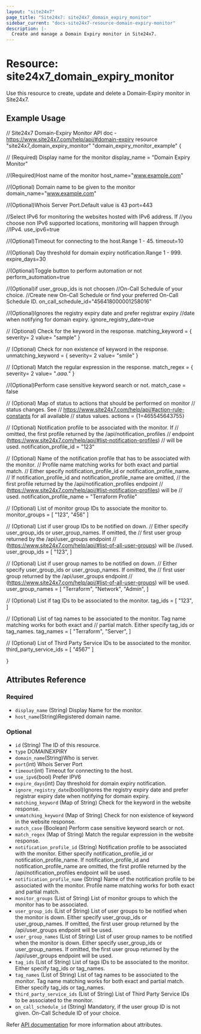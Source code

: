 ```yaml
---
layout: "site24x7"
page_title: "Site24x7: site24x7_domain_expiry_monitor"
sidebar_current: "docs-site24x7-resource-domain-expiry-monitor"
description: |-
  Create and manage a Domain Expiry monitor in Site24x7.
---
```


# Resource: site24x7\_domain\_expiry\_monitor

Use this resource to create, update and delete a Domain-Expiry monitor in Site24x7.

## Example Usage


// Site24x7 Domain-Expiry Monitor API doc - https://www.site24x7.com/help/api/#domain-expiry
resource "site24x7_domain_expiry_monitor" 
"domain_expiry_monitor_example" {

  // (Required) Display name for the monitor
  display_name = "Domain Expiry Monitor"

  //(Required)Host name of the monitor
  host_name="www.example.com"

  //(Optional) Domain name to be given to the monitor
  domain_name="www.example.com"

  //(Optional)Whois Server Port.Default value is 43
  port=443

  //Select IPv6 for monitoring the websites hosted with IPv6 address. If 
  //you choose non IPv6 supported locations, monitoring will happen through
  //IPv4.
  use_ipv6=true

  //(Optional)Timeout for connecting to the host.Range 1 - 45.
  timeout=10 

  //(Optional) Day threshold for domain expiry notification.Range 1 - 999.
  expire_days=30

  //(Optional)Toggle button to perform automation or not
  perform_automation=true

  //(Optional)if user_group_ids is not choosen
  //On-Call Schedule of your choice.
  //Create new On-Call Schedule or find your preferred On-Call Schedule ID.
  on_call_schedule_id="456418000001258016"

  //(Optional)Ignores the registry expiry date and prefer registrar expiry 
  //date when notifying for domain expiry.
  ignore_registry_date=true

  // (Optional) Check for the keyword in the response.
    matching_keyword = {
      severity= 2
      value= "sample"
    }
  
  // (Optional) Check for non existence of keyword in the response.
  unmatching_keyword = {
 	  severity= 2
 	  value= "smile"
 	}
  
  // (Optional) Match the regular expression in the response.
  match_regex = {
 	  severity= 2
 	  value= ".*aaa.*"
 	}

  //(Optional)Perform case sensitive keyword search or not.
  match_case = false

  // (Optional) Map of status to actions that should be performed on monitor
  // status changes. See
  // https://www.site24x7.com/help/api/#action-rule-constants for all available
  // status values.
  actions = {1=465545643755}

  // (Optional) Notification profile to be associated with the monitor. If
  // omitted, the first profile returned by the /api/notification_profiles
  // endpoint (https://www.site24x7.com/help/api/#list-notification-profiles)
  // will be used.
  notification_profile_id = "123"

  // (Optional) Name of the notification profile that has to be associated with the monitor.
  // Profile name matching works for both exact and partial match.
  // Either specify notification_profile_id or notification_profile_name.
  // If notification_profile_id and notification_profile_name are omitted,
  // the first profile returned by the /api/notification_profiles endpoint
  // (https://www.site24x7.com/help/api/#list-notification-profiles) will be
  // used.
  notification_profile_name = "Terraform Profile"

  // (Optional) List of monitor group IDs to associate the monitor to.
  monitor_groups = [
    "123",
    "456"
  ]

  // (Optional) List if user group IDs to be notified on down. 
  // Either specify user_group_ids or user_group_names. If omitted, the
  // first user group returned by the /api/user_groups endpoint
  // (https://www.site24x7.com/help/api/#list-of-all-user-groups) will be 
  //used.
  user_group_ids = [
    "123",
  ]

  // (Optional) List if user group names to be notified on down. 
  // Either specify user_group_ids or user_group_names. If omitted, the
  // first user group returned by the /api/user_groups endpoint
  // (https://www.site24x7.com/help/api/#list-of-all-user-groups) will be used.
  user_group_names = [
    "Terraform",
    "Network",
    "Admin",
  ]

  // (Optional) List if tag IDs to be associated to the monitor.
  tag_ids = [
    "123",
  ]

  // (Optional) List of tag names to be associated to the monitor. Tag name matching works for both exact and 
  //  partial match. Either specify tag_ids or tag_names.
  tag_names = [
    "Terraform",
    "Server",
  ]

  // (Optional) List of Third Party Service IDs to be associated to the monitor.
  third_party_service_ids = [
    "4567"
  ]

}

## Attributes Reference

### Required
* `display_name` (String) Display Name for the monitor.
* `host_name`(String)Registered domain name.
### Optional
* `id` (String) The ID of this resource.
* `type` DOMAINEXPIRY
* `domain_name`(String)Who is server.
* `port`(int)  Whois Server Port
* `timeout`(int) Timeout for connecting to the host.
* `use_ipv6`(bool) Prefer IPV6
* `expire_days`(int) Day threshold for domain expiry notification.
* `ignore_registry_date`(bool)Ignores the registry expiry date and prefer registrar expiry date when notifying for domain expiry.
* `matching_keyword` (Map of String) Check for the keyword in the website response.
* `unmatching_keyword` (Map of String) Check for non existence of keyword in the website response.
* `match_case` (Boolean) Perform case sensitive keyword search or not.
* `match_regex` (Map of String) Match the regular expression in the website response.
* `notification_profile_id` (String) Notification profile to be associated with the monitor. Either specify notification_profile_id or notification_profile_name. If notification_profile_id and notification_profile_name are omitted, the first profile returned by the /api/notification_profiles endpoint will be used.
* `notification_profile_name` (String) Name of the notification profile to be associated with the monitor. Profile name matching works for both exact and partial match.
* `monitor_groups` (List of String) List of monitor groups to which the monitor has to be associated.
* `user_group_ids` (List of String) List of user groups to be notified when the monitor is down. Either specify user_group_ids or user_group_names. If omitted, the first user group returned by the /api/user_groups endpoint will be used.
* `user_group_names` (List of String) List of user group names to be notified when the monitor is down. Either specify user_group_ids or user_group_names. If omitted, the first user group returned by the /api/user_groups endpoint will be used.
* `tag_ids` (List of String) List of tags IDs to be associated to the monitor. Either specify tag_ids or tag_names.
* `tag_names` (List of String) List of tag names to be associated to the monitor. Tag name matching works for both exact and partial match. Either specify tag_ids or tag_names.
* `third_party_service_ids` (List of String) List of Third Party Service IDs to be associated to the monitor.
* `on_call_schedule_id` (String) Mandatory, if the user group ID is not given. On-Call Schedule ID of your choice.

Refer [API documentation](https://www.site24x7.com/help/api/#domain-expiry) for more information about attributes.
